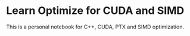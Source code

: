 # Learn Optimize for CUDA and SIMD
This is a personal notebook for C++, CUDA, PTX and SIMD optimization.
